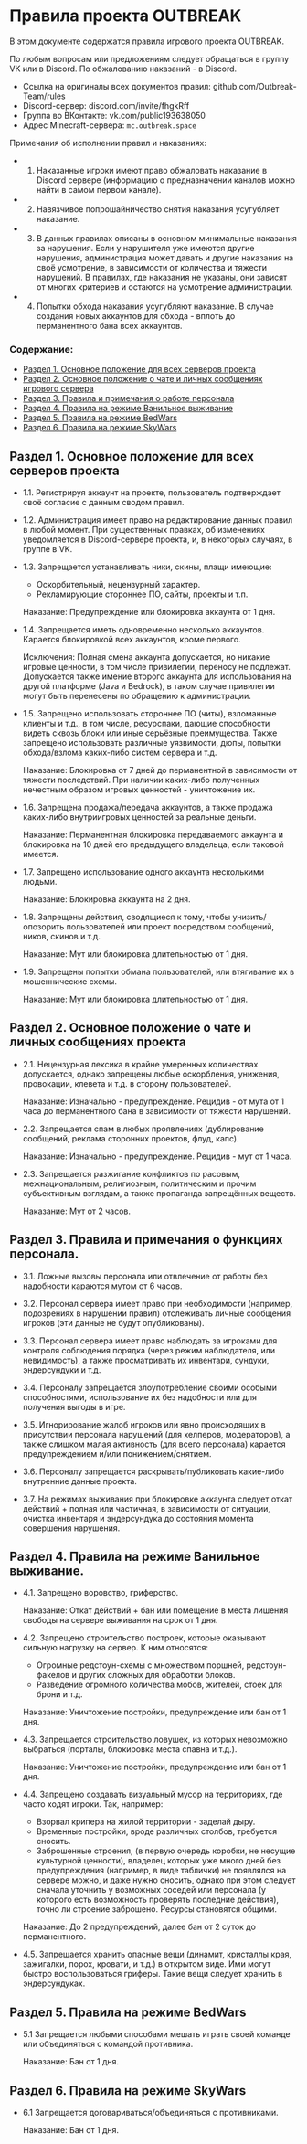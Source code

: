 # Правила проекта OUTBREAK

В этом документе содержатся правила игрового проекта OUTBREAK.

По любым вопросам или предложениям следует обращаться в группу VK или в Discord.
По обжалованию наказаний - в Discord.

- Ссылка на оригиналы всех документов правил: github.com/Outbreak-Team/rules
- Discord-сервер: discord.com/invite/fhgkRff
- Группа во ВКонтакте: vk.com/public193638050
- Адрес Minecraft-сервера: `mc.outbreak.space`

Примечания об исполнении правил и наказаниях:
- 1. Наказанные игроки имеют право обжаловать наказание в Discord сервере (информацию о предназначении каналов можно найти в самом первом канале).
- 2. Навязчивое попрошайничество снятия наказания усугубляет наказание.
- 3. В данных правилах описаны в основном минимальные наказания за нарушения. Если у нарушителя уже имеются другие нарушения, администрация может давать и другие наказания на своё усмотрение, в зависимости от количества и тяжести нарушений. В правилах, где наказания не указаны, они зависят от многих критериев и остаются на усмотрение администрации.
- 4. Попытки обхода наказания усугубляют наказание. В случае создания новых аккаунтов для обхода - вплоть до перманентного бана всех аккаунтов.


### Содержание:

 - [Раздел 1. Основное положение для всех серверов проекта](#main)
 - [Раздел 2. Основное положение о чате и личных сообщениях игрового сервера](#chat)
 - [Раздел 3. Правила и примечания о работе персонала](#aboutstaff)
 - [Раздел 4. Правила на режиме Ванильное выживание](#vanilla)
 - [Раздел 5. Правила на режиме BedWars](#bedwars)
 - [Раздел 6. Правила на режиме SkyWars](#skywars)

## <a name="main"></a> Раздел 1. Основное положение для всех серверов проекта

* 1.1. Регистрируя аккаунт на проекте, пользователь подтверждает своё согласие с данным сводом правил.

* 1.2. Администрация имеет право на редактирование данных правил в любой момент. При существенных правках, об изменениях уведомляется в Discord-сервере проекта, и, в некоторых случаях, в группе в VK.

* 1.3. Запрещается устанавливать ники, скины, плащи имеющие: 
    - Оскорбительный, нецензурный характер.
    - Рекламирующие стороннее ПО, сайты, проекты и т.п.

    Наказание: Предупреждение или блокировка аккаунта от 1 дня.

* 1.4. Запрещается иметь одновременно несколько аккаунтов. Карается блокировкой всех аккаунтов, кроме первого.
    
    Исключения: Полная смена аккаунта допускается, но никакие игровые ценности, в том числе привилегии, переносу не подлежат. Допускается также имение второго аккаунта для использования на другой платформе (Java и Bedrock), в таком случае привилегии могут быть перенесены по обращению к администрации.

* 1.5. Запрещено использовать стороннее ПО (читы), взломанные клиенты и т.д., в том числе, ресурспаки, дающие способности видеть сквозь блоки или иные серьёзные преимущества. Также запрещено использовать различные уязвимости, дюпы, попытки обхода/взлома каких-либо систем сервера и т.д.

    Наказание: Блокировка от 7 дней до перманентной в зависимости от тяжести последствий. При наличии каких-либо полученных нечестным образом игровых ценностей - уничтожение их.

* 1.6. Запрещена продажа/передача аккаунтов, а также продажа каких-либо внутриигровых ценностей за реальные деньги.

    Наказание: Перманентная блокировка передаваемого аккаунта и блокировка на 10 дней его предыдущего владельца, если таковой имеется.

* 1.7. Запрещено использование одного аккаунта несколькими людьми.

    Наказание: Блокировка аккаунта на 2 дня.

* 1.8. Запрещены действия, сводящиеся к тому, чтобы унизить/опозорить пользователей или проект посредством сообщений, ников, скинов и т.д.

    Наказание: Мут или блокировка длительностью от 1 дня.

* 1.9. Запрещены попытки обмана пользователей, или втягивание их в мошеннические схемы.

    Наказание: Мут или блокировка длительностью от 1 дня.

## <a name="chat"></a> Раздел 2. Основное положение о чате и личных сообщениях проекта

* 2.1. Нецензурная лексика в крайне умеренных количествах допускается, однако запрещены любые оскорбления, унижения, провокации, клевета и т.д. в сторону пользователей.

    Наказание: Изначально - предупреждение. Рецидив - от мута от 1 часа до перманентного бана в зависимости от тяжести нарушений.

* 2.2. Запрещается спам в любых проявлениях (дублирование сообщений, реклама сторонних проектов, флуд, капс).

    Наказание: Изначально - предупреждение. Рецидив - мут от 1 часа.

* 2.3. Запрещается разжигание конфликтов по расовым, межнациональным, религиозным, политическим и прочим субъективным взглядам, а также пропаганда запрещённых веществ.

    Наказание: Мут от 2 часов.


## <a name="aboutstaff"></a> Раздел 3. Правила и примечания о функциях персонала.

* 3.1. Ложные вызовы персонала или отвлечение от работы без надобности караются мутом от 6 часов.

* 3.2. Персонал сервера имеет право при необходимости (например, подозрениях в нарушении правил) отслеживать личные сообщения игроков (эти данные не будут опубликованы).

* 3.3. Персонал сервера имеет право наблюдать за игроками для контроля соблюдения порядка (через режим наблюдателя, или невидимость), а также просматривать их инвентари, сундуки, эндерсундуки и т.д.

* 3.4. Персоналу запрещается злоупотребление своими особыми способностями, использование их без надобности или для получения выгоды в игре.

* 3.5. Игнорирование жалоб игроков или явно происходящих в присутствии персонала нарушений (для хелперов, модераторов), а также слишком малая активность (для всего персонала) карается предупреждением и/или понижением/снятием.

* 3.6. Персоналу запрещается раскрывать/публиковать какие-либо внутренние данные проекта.

* 3.7. На режимах выживания при блокировке аккаунта следует откат действий + полная или частичная, в зависимости от ситуации, очистка инвентаря и эндерсундука до состояния момента совершения нарушения.


## <a name="vanilla"></a> Раздел 4. Правила на режиме Ванильное выживание.

* 4.1. Запрещено воровство, гриферство.

    Наказание: Откат действий + бан или помещение в места лишения свободы на сервере выживания на срок от 1 дня.

* 4.2. Запрещено строительство построек, которые оказывают сильную нагрузку на сервер. К ним относятся:

    - Огромные редстоун-схемы с множеством поршней, редстоун-факелов и других сложных для обработки блоков.
    - Разведение огромного количества мобов, жителей, стоек для брони и т.д.

    Наказание: Уничтожение постройки, предупреждение или бан от 1 дня.

* 4.3. Запрещается строительство ловушек, из которых невозможно выбраться (порталы, блокировка места спавна и т.д.).

    Наказание: Уничтожение постройки, предупреждение или бан от 1 дня.

* 4.4. Запрещено создавать визуальный мусор на территориях, где часто ходят игроки. Так, например:
    - Взорвал крипера на жилой территории - заделай дыру.
    - Временные постройки, вроде различных столбов, требуется сносить.
    - Заброшенные строения, (в первую очередь коробки, не несущие культурной ценности), владелец которых уже много дней без предупреждения (например, в виде таблички) не появлялся на сервере можно, и даже нужно сносить, однако при этом следует сначала уточнить у возможных соседей или персонала (у которого есть возможность проверять последние действия), точно ли строение заброшено. Ресурсы становятся общими.

    Наказание: До 2 предупреждений, далее бан от 2 суток до перманентного.

* 4.5. Запрещается хранить опасные вещи (динамит, кристаллы края, зажигалки, порох, кровати, и т.д.) в открытом виде. Ими могут быстро воспользоваться гриферы. Такие вещи следует хранить в эндерсундуках.


## <a name="bedwars"></a> Раздел 5. Правила на режиме BedWars

* 5.1 Запрещается любыми способами мешать играть своей команде или объединяться с командой противника.

    Наказание: Бан от 1 дня.


## <a name="skywars"></a> Раздел 6. Правила на режиме SkyWars

* 6.1 Запрещается договариваться/объединяться с противниками.

    Наказание: Бан от 1 дня.